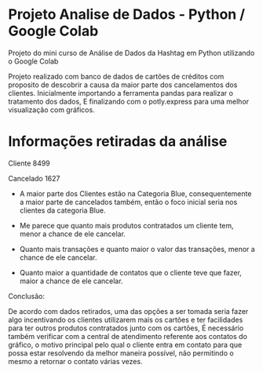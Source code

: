 # Projeto Analise de Dados - Python / Google Colab

Projeto do mini curso de Análise de Dados da Hashtag em Python utilizando o Google Colab

Projeto realizado com banco de dados de cartões de créditos com
proposito de descobrir a causa da maior parte dos cancelamentos dos clientes.
Inicialmente importando a ferramenta pandas para realizar o tratamento
dos dados,
E finalizando com o potly.express para uma melhor visualização com gráficos.

# Informações retiradas da análise

Cliente 8499

Cancelado 1627


- A maior parte dos Clientes estão na Categoria Blue, consequentemente a
maior parte de cancelados também, então o foco inicial seria nos clientes da
categoria Blue.

- Me parece que quanto mais produtos contratados um cliente tem, menor a
chance de ele cancelar.

- Quanto mais transações e quanto maior o valor das transações, menor
a chance de ele cancelar.

- Quanto maior a quantidade de contatos que o cliente teve que fazer,
maior a chance de ele cancelar.

Conclusão:

De acordo com dados retirados, uma das opções a ser tomada seria fazer algo incentivando os clientes utilizarem mais os cartões e ter facilidades para ter outros produtos contratados junto com os cartões, 
É necessário também verificar com a central de atendimento referente aos contatos do gráfico, 
o motivo principal pelo qual o cliente entra em contato para que possa estar resolvendo da melhor maneira possível, 
não permitindo o mesmo a retornar o contato várias vezes.



